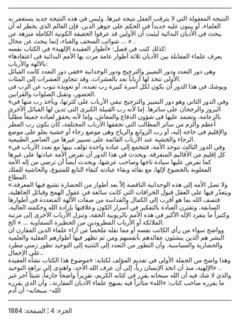 ------------------------------------------------------------------------

النتيجة المعقولة التي لا يترقب العقل نتيجة غيرها. وليس في هذه النتيجة
جديد يستغفر به العلماء، أو يبنون عليه جديداً في الحكم على جوهر الدين. فإن
العالم الذي يخطر له أن يبحث في الأديان البدائية ليثبت أن الأولين قد
عرفوا الحقيقة الكونية الكاملة منزهة عن شوائب السخف والغباء، إنما يبحث عن
محال ... » .  
كذلك كتب في فصل: «أطوار العقيدة الإلهية» في الكتاب نفسه:  
«يعرف علماء المقابلة بين الأديان ثلاثة أطوار عامة مرت بها الأمم البدائية
فى اعتقادها بالآلهة والأرباب:  
وهى دور التعدد ودور التمييز والترجيح ودور الوحدانية «ففى دور التعدد كانت
القبائل الأولى تتخذ لها أرباباً تعد بالعشرات، وقد تتجاوز العشرات إلى
المئات.  
ويوشك فى هذا الدور أن يكون لكل أسرة كبيرة رب تعبده، أو تعويذة تنوب عن
الرب فى الحضور، وتقبل الصلوات والقرابين.  
«وفى الدور الثانى وهو دور التمييز والترجيح تبقى الأرباب على كثرتها،
ويأخذ رب منها فى البروز والرجحان على سائرها. إما لأنه رب القبيلة الكبرى
التى تدين لها القبائل الأخرى بالزعامة، وتعتمد عليها فى شؤون الدفاع
والمعاش، وإما لأنه يحقق لعباده جميعاً مطلباً أعظم وألزم من سائر المطالب
التى تحققها الأرباب المختلفة، كأن يكون رب المطر والإقليم فى حاجة إليه،
أو رب الزوابع والرياح وهى موضع رجاء أو خشية يعلو على موضع الرجاء والخشية
عند الأرباب القائمة على تسيير غيرها من العناصر الطبيعية.  
«وفي الدور الثالث تتوحد الأمة، فتتجمع إلى عبادة واحدة تؤلف بينها مع تعدد
الأرباب في كل إقليم من الأقاليم المتفرقة. ويحدث في هذا الدور أن تفرض
الأمة عبادتها على غيرها كما تفرض عليها سيادة تاجها وصاحب عرشها، ويحدث
أيضاً أن ترضى من إله الأمة المغلوبة بالخضوع لإلها، مع بقائه وبقاء عبادته
كبقاء التابع للمتبوع، والحاشية للملك المطاع.  
«ولا تصل الأمة إلى هذه الوحدانية الناقصة إلاّ بعد أطوار من الحضارة تشيع
فيها المعرفة، ويتعذّر فيها على العقل قبول الخرافات التي كانت سائغة في
عقول الهمج وقبائل الجاهلية، فتصف الله بما هو أقرب إلى الكمال والقداسة من
صفات الآلهة المتعددة في أطوارها السابقة، وتقترن العبادة بالتفكير في
أسرار الكون وعلاقتها بإرادة الله وحكمته العالية، وكثيراً ما يتفرد الإله
الأكبر في هذه الأمم بالربوبية الحقة، وتنزل الأرباب الأخرى إلى مرتبة
الملائكة أو الأرباب المطرودين من الحظيرة السماوية ... » الخ.  
وواضح سواء من رأي الكاتب نفسه أو مما نقله ملخصاً من آراء علماء الدين
المقارن ان البشر هم الذين ينشئون عقائدهم بأنفسهم ومن ثم تظهر فيها
أطوارهم العقلية والعلمية والحضارية والسياسية. وأن التطور من التعدد إلى
التثنية إلى التوحيد تطور زمني مطرد على الإجمال..  
وهذا واضح من الجملة الأولى في تقديم المؤلف لكتابه: «موضوع هذا الكتاب
نشأة العقيدة الإلهية، منذ أن اتخذ الإنسان رباً، إلى أن عرف الله الأحد،
واهتدى إلى نزاهة التوحيد» ..  
والذي لا شك فيه أن الله سبحانه يقرر في كتابه الكريم، تقريراً واضحاً جازماً،
شيئاً آخر غير ما يقرره صاحب كتاب: «الله» متأثراً فيه بمنهج علماء الأديان
المقارنة.. وأن الذي يقرره الله- سبحانه- أن آدم

------------------------------------------------------------------------

الجزء: 4 ¦ الصفحة: 1884
